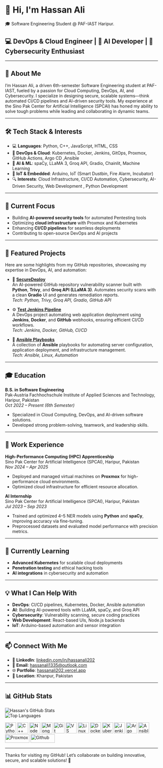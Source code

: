 # 👋 Hi, I'm Hassan Ali

🎓 Software Engineering Student @ PAF-IAST Haripur.

## 💻 DevOps & Cloud Engineer | 🤖 AI Developer | 🔐 Cybersecurity Enthusiast

---

## 🧠 About Me

I’m Hassan Ali, a driven 6th-semester Software Engineering student at PAF-IAST, fueled by a passion for Cloud Computing, DevOps, AI, and Cybersecurity. I specialize in designing secure, scalable systems—think automated CI/CD pipelines and AI-driven security tools. My experience at the Sino Pak Center for Artificial Intelligence (SPCAI) has honed my ability to solve tough problems while leading and collaborating in dynamic teams.

---

## 🛠️ Tech Stack & Interests

- 💻 **Languages**: Python, C++, JavaScript, HTML, CSS  
- 🧰 **DevOps & Cloud**: Kubernetes, Docker, Jenkins, GitOps, Proxmox, GitHub Actions, Argo CD ,Ansible 
- 🤖 **AI & ML**: spaCy, LLaMA 3, Groq API, Gradio, Chainlit, Machine Learning  
- 📡 **IoT & Embedded**: Arduino, IoT (Smart Dustbin, Fire Alarm, Incubator)  
- 🔍 **Interests**: Cloud Infrastructure, CI/CD Automation, Cybersecurity, AI-Driven Security, Web Development , Python Development 

---

## 🚀 Current Focus

- Building **AI-powered security tools** for automated Pentesting tools  
- Optimizing **cloud infrastructure** with Proxmox and Kubernetes  
- Enhancing **CI/CD pipelines** for seamless deployments  
- Contributing to open-source DevOps and AI projects  

---

## 📂 Featured Projects

Here are some highlights from my GitHub repositories, showcasing my expertise in DevOps, AI, and automation:

- 🔐 **[SecureDeploy](https://github.com/hassanali167/SecureDeploy)**  
  An AI-powered GitHub repository vulnerability scanner built with **Python**, **Trivy**, and **Groq API (LLaMA 3)**. Automates security scans with a clean **Gradio** UI and generates remediation reports.  
  *Tech: Python, Trivy, Groq API, Gradio, GitHub API*

- ⚙️ **[Test Jenkins Pipeline](https://github.com/hassanali167/test-jenkins-pipeline)**  
  A DevOps project automating web application deployment using **Jenkins**, **Docker**, and **GitHub** webhooks, ensuring efficient CI/CD workflows.  
  *Tech: Jenkins, Docker, GitHub, CI/CD*

- 📜 **[Ansible Playbooks](https://github.com/hassanali167/ansible-playbooks)**  
  A collection of **Ansible** playbooks for automating server configuration, application deployment, and infrastructure management.  
  *Tech: Ansible, Linux, Automation*

---

## 🎓 Education

**B.S. in Software Engineering**  
Pak-Austria Fachhochschule Institute of Applied Sciences and Technology, Haripur, Pakistan  
*Oct 2022 – Present (6th Semester)*  
- Specialized in Cloud Computing, DevOps, and AI-driven software solutions.  
- Developed strong problem-solving, teamwork, and leadership skills.

---

## 💼 Work Experience

**High-Performance Computing (HPC) Apprenticeship**  
Sino Pak Center for Artificial Intelligence (SPCAI), Haripur, Pakistan  
*Nov 2024 – Apr 2025*  
- Deployed and managed virtual machines on **Proxmox** for high-performance cloud environments.  
- Optimized cloud infrastructure for efficient resource allocation.  

**AI Internship**  
Sino Pak Center for Artificial Intelligence (SPCAI), Haripur, Pakistan  
*Jul 2023 – Sep 2023*  
- Trained and optimized 4–5 NER models using **Python** and **spaCy**, improving accuracy via fine-tuning.  
- Preprocessed datasets and evaluated model performance with precision metrics.

---

## 🌱 Currently Learning

- **Advanced Kubernetes** for scalable cloud deployments  
- **Penetration testing** and ethical hacking tools  
- **AI integrations** in cybersecurity and automation  

---

## 💡 What I Can Help With

- **DevOps**: CI/CD pipelines, Kubernetes, Docker, Ansible automation  
- **AI**: Building AI-powered tools with LLaMA, spaCy, and Groq API  
- **Cybersecurity**: Vulnerability scanning, secure coding practices  
- **Web Development**: React-based UIs, Node.js backends  
- **IoT**: Arduino-based automation and sensor integration  

---

## 📫 Connect With Me

- 🔗 **LinkedIn**: [linkedin.com/in/hassanali202](https://www.linkedin.com/in/hassanali202/)  
- 📧 **Email**: [hassanali1335@outlook.com](mailto:hassanali1335@outlook.com)  
- 🌐 **Portfolio**: [hassanali202.vercel.app](https://hassanali202.vercel.app/)  
- 📍 **Location**: Khanpur, Pakistan  

---

## 📊 GitHub Stats

![Hassan's GitHub Stats](https://github-readme-stats.vercel.app/api?username=hassanali167&show_icons=true&theme=radical)  
![Top Languages](https://github-readme-stats.vercel.app/api/top-langs/?username=hassanali167&layout=compact&theme=radical)



<p align="left">
<a href="https://www.python.org/" target="_blank" rel="noreferrer"><img src="https://raw.githubusercontent.com/danielcranney/readme-generator/main/public/icons/skills/python-colored.svg" width="36" height="36" alt="Python" /></a>
<a href="https://isocpp.org/" target="_blank" rel="noreferrer"><img src="https://raw.githubusercontent.com/danielcranney/readme-generator/main/public/icons/skills/cplusplus-colored.svg" width="36" height="36" alt="C++" /></a>
<a href="https://nodejs.org/en/" target="_blank" rel="noreferrer"><img src="https://raw.githubusercontent.com/danielcranney/readme-generator/main/public/icons/skills/nodejs-colored.svg" width="36" height="36" alt="NodeJS" /></a>
<a href="https://www.mongodb.com/" target="_blank" rel="noreferrer"><img src="https://raw.githubusercontent.com/danielcranney/readme-generator/main/public/icons/skills/mongodb-colored.svg" width="36" height="36" alt="MongoDB" /></a>
<a href="https://git-scm.com/" target="_blank" rel="noreferrer"><img src="https://raw.githubusercontent.com/danielcranney/readme-generator/main/public/icons/skills/git-colored.svg" width="36" height="36" alt="Git" /></a>
<a href="https://code.visualstudio.com/" target="_blank" rel="noreferrer"><img src="https://raw.githubusercontent.com/danielcranney/readme-generator/main/public/icons/skills/visualstudiocode.svg" width="36" height="36" alt="VS Code" /></a>
<a href="https://www.linux.org/" target="_blank" rel="noreferrer"><img src="https://raw.githubusercontent.com/danielcranney/readme-generator/main/public/icons/skills/linux-colored.svg" width="36" height="36" alt="Linux" /></a>
<a href="https://www.docker.com/" target="_blank" rel="noreferrer"><img src="https://raw.githubusercontent.com/danielcranney/readme-generator/main/public/icons/skills/docker-colored.svg" width="36" height="36" alt="Docker" /></a>
<a href="https://kubernetes.io/" target="_blank" rel="noreferrer"><img src="https://cdn.simpleicons.org/kubernetes/326CE5" width="36" height="36" alt="Kubernetes" /></a>
<a href="https://www.jenkins.io/" target="_blank" rel="noreferrer"><img src="https://cdn.simpleicons.org/jenkins/D24939" width="36" height="36" alt="Jenkins" /></a>
<a href="https://argoproj.github.io/argo-cd/" target="_blank" rel="noreferrer"><img src="https://cdn.simpleicons.org/argocd/EF7B4D" width="36" height="36" alt="Argo CD" /></a>
<a href="https://www.ansible.com/" target="_blank" rel="noreferrer"><img src="https://cdn.simpleicons.org/ansible/EE0000" width="36" height="36" alt="Ansible" /></a>
<a href="https://www.proxmox.com/" target="_blank" rel="noreferrer"><img src="https://img.shields.io/badge/-Proxmox-E57000" width="80" height="28" alt="Proxmox" /></a>
<a href="https://www.github.com/" target="_blank" rel="noreferrer"><img src="https://cdn.simpleicons.org/github/181717" width="80" height="28" alt="Github" /></a>
</p>

---

Thanks for visiting my GitHub! Let’s collaborate on building innovative, secure, and scalable solutions! 🚀